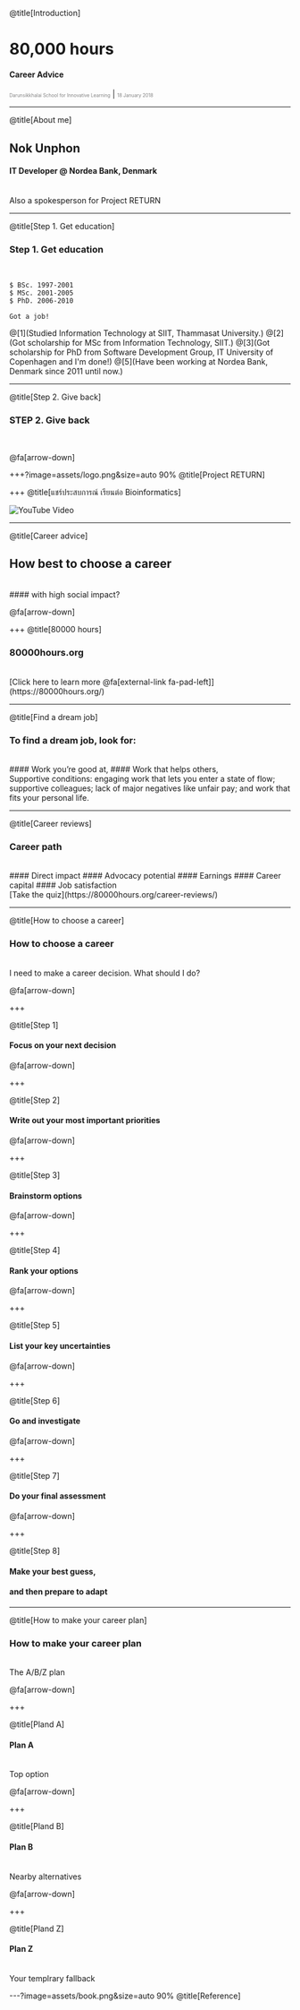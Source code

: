 @title[Introduction]

# 80,000 hours

#### Career Advice

<span style="font-size:0.6em; color:gray">Darunsikkhalai School for Innovative Learning</span> |
<span style="font-size:0.6em; color:gray">18 January 2018</span>

---

@title[About me]

## Nok Unphon
#### IT Developer @  Nordea Bank, Denmark
<br>
<span class="aside">Also a spokesperson for Project RETURN</span>

---

@title[Step 1. Get education]

### Step 1. Get education
<br>

```shell
$ BSc. 1997-2001
$ MSc. 2001-2005 
$ PhD. 2006-2010

Got a job!
```

@[1](Studied Information Technology at SIIT, Thammasat University.)
@[2](Got scholarship for MSc from Information Technology, SIIT.)
@[3](Got scholarship for PhD from Software Development Group, IT University of Copenhagen and I'm done!)
@[5](Have been working at Nordea Bank, Denmark since 2011 until now.)

---

@title[Step 2. Give back]

### STEP 2. Give back

<br>

@fa[arrow-down]

+++?image=assets/logo.png&size=auto 90%
@title[Project RETURN]

+++ 
@title[แชร์ประสบการณ์ เรียนต่อ Bioinformatics]

![YouTube Video](https://www.youtube.com/embed/-j4VBZscS0U)

---
@title[Career advice]

## How best to choose a career 
<br>
#### with high social impact?

@fa[arrow-down]

+++
@title[80000 hours]
### 80000hours.org
<br>
[Click here to learn more @fa[external-link fa-pad-left]](https://80000hours.org/)

---

@title[Find a dream job]

### To find a dream job, look for:
<br>
#### Work you’re good at,
#### Work that helps others,
<br>
<span class="aside">Supportive conditions: engaging work that lets you enter a state of flow; supportive colleagues; lack of major negatives like unfair pay; and work that fits your personal life.</span>

---

@title[Career reviews]

### Career path
<br>
#### Direct impact
#### Advocacy potential
#### Earnings
#### Career capital
#### Job satisfaction

<br>
[Take the quiz](https://80000hours.org/career-reviews/)

---

@title[How to choose a career]

### How to choose a career

<br>
<span class="aside">I need to make a career decision. What should I do?</span>

@fa[arrow-down]

+++

@title[Step 1]
#### Focus on your next decision

@fa[arrow-down]

+++

@title[Step 2]
#### Write out your most important priorities

@fa[arrow-down]

+++

@title[Step 3]
#### Brainstorm options

@fa[arrow-down]

+++

@title[Step 4]
#### Rank your options

@fa[arrow-down]

+++

@title[Step 5]
#### List your key uncertainties

@fa[arrow-down]

+++

@title[Step 6]
#### Go and investigate


@fa[arrow-down]

+++

@title[Step 7]
#### Do your final assessment


@fa[arrow-down]

+++

@title[Step 8]
#### Make your best guess, 
#### and then prepare to adapt

---

@title[How to make your career plan]

### How to make your career plan

<br>
<span class="aside">The A/B/Z plan</span>

@fa[arrow-down]

+++

@title[Pland A]
#### Plan A 
<br>
<span class="aside">Top option</span>

@fa[arrow-down]

+++

@title[Pland B]
#### Plan B
<br>
<span class="aside">Nearby alternatives</span>

@fa[arrow-down]

+++

@title[Pland Z]
#### Plan Z
<br>
<span class="aside">Your templrary fallback</span>


---?image=assets/book.png&size=auto 90%
@title[Reference]